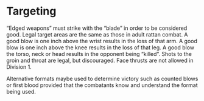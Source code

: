 # Targeting
“Edged weapons” must strike with the “blade” in order to be considered good.  Legal target areas are the same as those in adult rattan combat. A good blow is one inch above the wrist results in the loss of that arm. A good blow is one inch above the knee results in the loss of that leg. A good blow the torso, neck or head results in the opponent being “killed”. Shots to the groin and throat are legal, but discouraged. Face thrusts are not allowed in Division 1.

Alternative formats maybe used to determine victory such as counted blows or first blood provided that the combatants know and understand the format being used.

